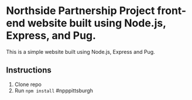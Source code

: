 # Northside Partnership Project front-end website built using Node.js, Express, and Pug.

This is a simple website built using Node.js, Express and Pug.

## Instructions
1. Clone repo
2. Run `npm install`
 #npppittsburgh
